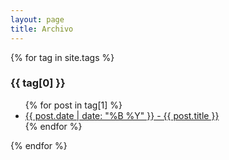```yaml
---
layout: page
title: Archivo
---
```


{% for tag in site.tags %}
  <h3>{{ tag[0] }}</h3>
  <ul>
    {% for post in tag[1] %}
      <li><a href="{{ post.url }}">{{ post.date | date: "%B %Y" }} - {{ post.title }}</a></li>
    {% endfor %}
  </ul>
{% endfor %}